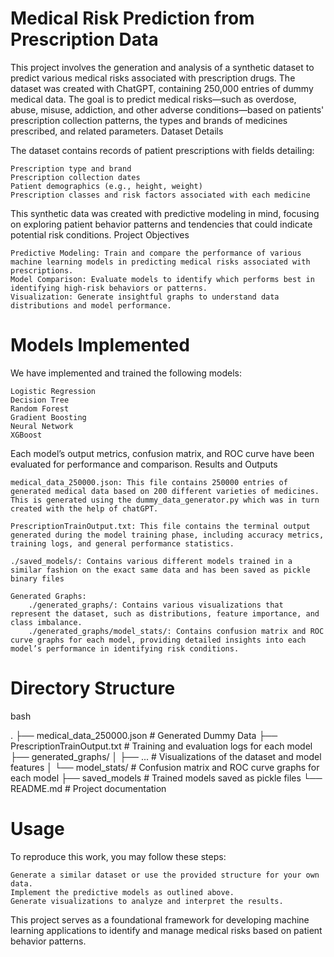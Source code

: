 # Medical Risk Prediction from Prescription Data

This project involves the generation and analysis of a synthetic dataset to predict various medical risks associated with prescription drugs. The dataset was created with ChatGPT, containing 250,000 entries of dummy medical data. The goal is to predict medical risks—such as overdose, abuse, misuse, addiction, and other adverse conditions—based on patients' prescription collection patterns, the types and brands of medicines prescribed, and related parameters.
Dataset Details

The dataset contains records of patient prescriptions with fields detailing:

    Prescription type and brand
    Prescription collection dates
    Patient demographics (e.g., height, weight)
    Prescription classes and risk factors associated with each medicine

This synthetic data was created with predictive modeling in mind, focusing on exploring patient behavior patterns and tendencies that could indicate potential risk conditions.
Project Objectives

    Predictive Modeling: Train and compare the performance of various machine learning models in predicting medical risks associated with prescriptions.
    Model Comparison: Evaluate models to identify which performs best in identifying high-risk behaviors or patterns.
    Visualization: Generate insightful graphs to understand data distributions and model performance.

# Models Implemented

We have implemented and trained the following models:

    Logistic Regression
    Decision Tree
    Random Forest
    Gradient Boosting
    Neural Network
    XGBoost

Each model’s output metrics, confusion matrix, and ROC curve have been evaluated for performance and comparison.
Results and Outputs

    medical_data_250000.json: This file contains 250000 entries of generated medical data based on 200 different varieties of medicines. This is generated using the dummy_data_generator.py which was in turn created with the help of chatGPT.

    PrescriptionTrainOutput.txt: This file contains the terminal output generated during the model training phase, including accuracy metrics, training logs, and general performance statistics.

    ./saved_models/: Contains various different models trained in a similar fashion on the exact same data and has been saved as pickle binary files

    Generated Graphs:
        ./generated_graphs/: Contains various visualizations that represent the dataset, such as distributions, feature importance, and class imbalance.
        ./generated_graphs/model_stats/: Contains confusion matrix and ROC curve graphs for each model, providing detailed insights into each model’s performance in identifying risk conditions.

# Directory Structure

bash

.
├── medical_data_250000.json      # Generated Dummy Data
├── PrescriptionTrainOutput.txt   # Training and evaluation logs for each model
├── generated_graphs/
│   ├── ...                       # Visualizations of the dataset and model features
│   └── model_stats/              # Confusion matrix and ROC curve graphs for each model
├── saved_models                  # Trained models saved as pickle files
└── README.md                     # Project documentation

# Usage

To reproduce this work, you may follow these steps:

    Generate a similar dataset or use the provided structure for your own data.
    Implement the predictive models as outlined above.
    Generate visualizations to analyze and interpret the results.

This project serves as a foundational framework for developing machine learning applications to identify and manage medical risks based on patient behavior patterns.

